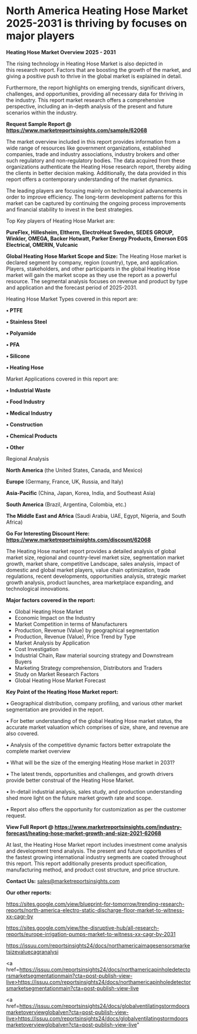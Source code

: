 # North America Heating Hose Market 2025-2031 is thriving by focuses on major players

<Strong> Heating Hose Market Overview 2025 - 2031</strong>

The rising technology in Heating Hose Market is also depicted in this research report. Factors that are boosting the growth of the market, and giving a positive push to thrive in the global market is explained in detail.

Furthermore, the report highlights on emerging trends, significant drivers, challenges, and opportunities, providing all necessary data for thriving in the industry. This report market research offers a comprehensive perspective, including an in-depth analysis of the present and future scenarios within the industry.

<strong>Request Sample Report @ <a href=https://www.marketreportsinsights.com/sample/62068>https://www.marketreportsinsights.com/sample/62068</a></strong>

The market overview included in this report provides information from a wide range of resources like government organizations, established companies, trade and industry associations, industry brokers and other such regulatory and non-regulatory bodies. The data acquired from these organizations authenticate the Heating Hose research report, thereby aiding the clients in better decision making. Additionally, the data provided in this report offers a contemporary understanding of the market dynamics.

The leading players are focusing mainly on technological advancements in order to improve efficiency. The long-term development patterns for this market can be captured by continuing the ongoing process improvements and financial stability to invest in the best strategies.

Top Key players of Heating Hose Market are:

<strong>PureFlex, Hillesheim, Eltherm, ElectroHeat Sweden, SEDES GROUP, Winkler, OMEGA, Backer Hotwatt, Parker Energy Products, Emerson EGS Electrical, OMERIN, Vulcanic</strong>

<strong><b>Global Heating Hose Market Scope and Size:</b></strong>
The Heating Hose market is declared segment by company, region (country), type, and application. Players, stakeholders, and other participants in the global Heating Hose market will gain the market scope as they use the report as a powerful resource. The segmental analysis focuses on revenue and product by type and application and the forecast period of 2025-2031.

Heating Hose Market Types covered in this report are:

<strong>• PTFE

• Stainless Steel

• Polyamide

• PFA

• Silicone

• Heating Hose</strong>

Market Applications covered in this report are:

<strong>• Industrial Waste

• Food Industry

• Medical Industry

• Construction

• Chemical Products

• Other</strong> 

Regional Analysis

<strong>North America</strong> (the United States, Canada, and Mexico)

<strong>Europe</strong> (Germany, France, UK, Russia, and Italy)

<strong>Asia-Pacific</strong> (China, Japan, Korea, India, and Southeast Asia)

<strong>South America</strong> (Brazil, Argentina, Colombia, etc.)

<strong>The Middle East and Africa</strong> (Saudi Arabia, UAE, Egypt, Nigeria, and South Africa)

<strong>Go For Interesting Discount Here: <a href=https://www.marketreportsinsights.com/discount/62068>https://www.marketreportsinsights.com/discount/62068</a></strong>

The Heating Hose market report provides a detailed analysis of global market size, regional and country-level market size, segmentation market growth, market share, competitive Landscape, sales analysis, impact of domestic and global market players, value chain optimization, trade regulations, recent developments, opportunities analysis, strategic market growth analysis, product launches, area marketplace expanding, and technological innovations.

<strong><b>Major factors covered in the report:</b></strong>
<ul>
  <li>Global Heating Hose Market </li>
  <li>Economic Impact on the Industry</li>
  <li>Market Competition in terms of Manufacturers</li>
  <li>Production, Revenue (Value) by geographical segmentation</li>
  <li>Production, Revenue (Value), Price Trend by Type</li>
  <li>Market Analysis by Application</li>
  <li>Cost Investigation</li>
  <li>Industrial Chain, Raw material sourcing strategy and Downstream Buyers</li>
  <li>Marketing Strategy comprehension, Distributors and Traders</li>
  <li>Study on Market Research Factors</li>
  <li>Global Heating Hose Market Forecast</li>
</ul>

<strong><b>Key Point of the Heating Hose Market report:</b></strong>

• Geographical distribution, company profiling, and various other market segmentation are provided in the report.

• For better understanding of the global Heating Hose market status, the accurate market valuation which comprises of size, share, and revenue are also covered.

• Analysis of the competitive dynamic factors better extrapolate the complete market overview

• What will be the size of the emerging Heating Hose market in 2031?

• The latest trends, opportunities and challenges, and growth drivers provide better construal of the Heating Hose Market.

• In-detail industrial analysis, sales study, and production understanding shed more light on the future market growth rate and scope.

• Report also offers the opportunity for customization as per the customer request.

<strong><b>View Full Report @ <a href=https://www.marketreportsinsights.com/industry-forecast/heating-hose-market-growth-and-size-2021-62068>https://www.marketreportsinsights.com/industry-forecast/heating-hose-market-growth-and-size-2021-62068</a></b></strong>


At last, the Heating Hose Market report includes investment come analysis and development trend analysis. The present and future opportunities of the fastest growing international industry segments are coated throughout this report. This report additionally presents product specification, manufacturing method, and product cost structure, and price structure.

<strong>Contact Us:</strong>
sales@marketreportsinsights.com

<strong>Our other reports:</strong>

<a href=https://sites.google.com/view/blueprint-for-tomorrow/trending-research-reports/north-america-electro-static-discharge-floor-market-to-witness-xx-cagr-by>https://sites.google.com/view/blueprint-for-tomorrow/trending-research-reports/north-america-electro-static-discharge-floor-market-to-witness-xx-cagr-by</a>

<a href=https://sites.google.com/view/the-disruptive-hub/all-research-reports/europe-irrigation-pumps-market-to-witness-xx-cagr-by-2031>https://sites.google.com/view/the-disruptive-hub/all-research-reports/europe-irrigation-pumps-market-to-witness-xx-cagr-by-2031</a>

<a href=https://issuu.com/reportsinsights24/docs/northamericaimagesensorsmarketsizevaluecagranalysi>https://issuu.com/reportsinsights24/docs/northamericaimagesensorsmarketsizevaluecagranalysi</a>

<a href=https://issuu.com/reportsinsights24/docs/northamericapinholedetectorsmarketsegmentationmain?cta=post-publish-view-live>https://issuu.com/reportsinsights24/docs/northamericapinholedetectorsmarketsegmentationmain?cta=post-publish-view-live</a>

<a href=https://issuu.com/reportsinsights24/docs/globalventilatingstormdoorsmarketoverviewglobalven?cta=post-publish-view-live>https://issuu.com/reportsinsights24/docs/globalventilatingstormdoorsmarketoverviewglobalven?cta=post-publish-view-live</a>"
